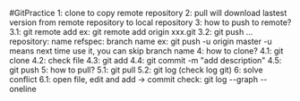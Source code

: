 #GitPractice
1: clone to copy remote repository
2: pull will download lastest version from remote repository to local repository
3: how to push to remote?
	3.1: git remote add <name> <url>
	ex: git remote add origin xxx.git
	3.2: git push <repository> <refspec> ...
	repository: name
	refspec: branch name
	ex: git push -u origin master
	-u means next time use it, you can skip branch name
4: how to clone?
	4.1: git clone <repo> <directory>
	4.2: check file
	4.3: git add <file name>
	4.4: git commit -m "add description"
	4.5: git push
5: how to pull?
	5.1: git pull <repo> <refspec>
	5.2: git log (check log git)
6: solve conflict
	6.1: open file, edit and add -> commit
	check: git log --graph --oneline
